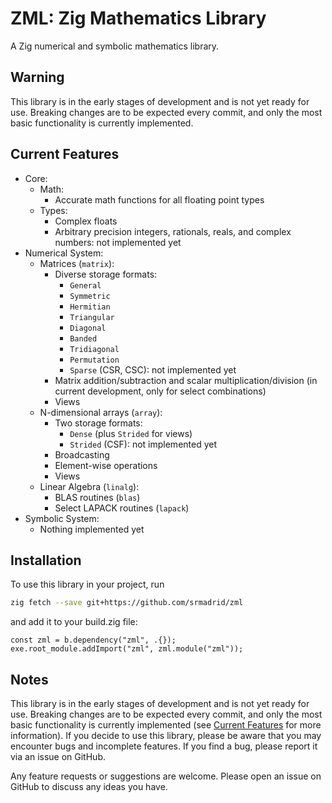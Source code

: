 # ZML: Zig Mathematics Library

A Zig numerical and symbolic mathematics library.

## Warning

This library is in the early stages of development and is not yet ready for use. Breaking changes are to be expected every commit, and only the most basic functionality is currently implemented.

## Current Features

- Core:
  - Math:
    - Accurate math functions for all floating point types
  - Types:
    - Complex floats
    - Arbitrary precision integers, rationals, reals, and complex numbers: not implemented yet
- Numerical System:
  - Matrices (`matrix`):
    - Diverse storage formats:
      - `General`
      - `Symmetric`
      - `Hermitian`
      - `Triangular`
      - `Diagonal`
      - `Banded`
      - `Tridiagonal`
      - `Permutation`
      - `Sparse` (CSR, CSC): not implemented yet
    - Matrix addition/subtraction and scalar multiplication/division (in current development, only for select combinations)
    - Views
  - N-dimensional arrays (`array`):
    - Two storage formats:
      - `Dense` (plus `Strided` for views)
      - `Strided` (CSF): not implemented yet
    - Broadcasting
    - Element-wise operations
    - Views
  - Linear Algebra (`linalg`):
    - BLAS routines (`blas`)
    - Select LAPACK routines (`lapack`)
- Symbolic System:
  - Nothing implemented yet

## Installation

To use this library in your project, run

```bash
zig fetch --save git+https://github.com/srmadrid/zml
```

and add it to your build.zig file:

```zig
const zml = b.dependency("zml", .{});
exe.root_module.addImport("zml", zml.module("zml"));
```

## Notes

This library is in the early stages of development and is not yet ready for use. Breaking changes are to be expected every commit, and only the most basic functionality is currently implemented (see [Current Features](#current-features) for more information). If you decide to use this library, please be aware that you may encounter bugs and incomplete features. If you find a bug, please report it via an issue on GitHub.

Any feature requests or suggestions are welcome. Please open an issue on GitHub to discuss any ideas you have.
